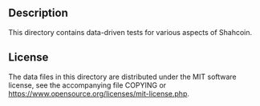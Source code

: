 Description
------------

This directory contains data-driven tests for various aspects of Shahcoin.

License
--------

The data files in this directory are distributed under the MIT software
license, see the accompanying file COPYING or
https://www.opensource.org/licenses/mit-license.php.

